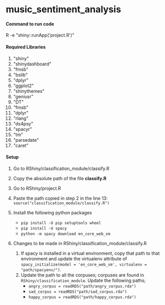 # music_sentiment_analysis

#### Command to run code
R -e "shiny::runApp('project.R')"

#### Required Libraries
1. "shiny"
2. "shinydashboard"
3. "fmsb"
4. "bslib"
5. "dplyr"
6. "ggplot2"
7. "shinythemes"
8. "geniusr"
9. "DT"
10. "fmsb"
11. "dplyr"
12. "rlang"
13. "ds4psy"
14. "spacyr"
15. "tm"
16. "parsedate"
17. "caret"

#### Setup
1. Go to RShiny/classification_module/classify.R
2. Copy the absolute path of the file <b>classify.R</b>
3. Go to RShiny/project.R
4. Paste the path copied in step 2 in the line 13: <code>source("classification_module/classify.R")</code>
5. Install the following python packages
   - <code>pip install -U pip setuptools wheel</code>
   - <code>pip install -U spacy</code>
   - <code>python -m spacy download en_core_web_sm</code>

6. Changes to be made in RShiny/classification_module/classify.R
   1. If spacy is installed in a virtual environment, copy that path to that environment and update the virtualenv attribute of <code>spacy_initialize(model = 'en_core_web_sm', virtualenv  = "path/spacyenv/")</code>.
   2. Update the path to all the corpuses; corpuses are found in <code>RShiny/classification_module</code>. Update the following paths;
        - <code>angry_corpus = readRDS("path/angry_corpus.rda")</code>
        - <code>sad_corpus = readRDS("path/sad_corpus.rda")</code>
        - <code>happy_corpus = readRDS("path/happy_corpus.rda")</code>

